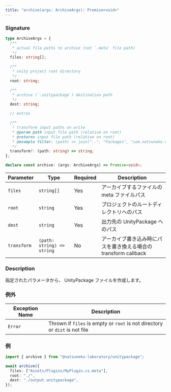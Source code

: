 ```yaml
---
title: "archive(args: ArchiveArgs): Promise<void>"
---
```


### Signature

```typescript
type ArchiveArgs = {
  /**
   * actual file paths to archive (not `.meta` file path)
   */
  files: string[];

  /**
   * unity project root directory
   */
  root: string;

  /**
   * archive (`.unitypackage`) destination path
   */
  dest: string;

  // extras

  /**
   * transform input paths on write
   * @param path input file path (relative on root)
   * @returns input file path (relative on root)
   * @example filter: (path) => join("..", "Packages", "com.natsuneko.unitypackage", path); // Assets/MonoBehaviour.cs → Packages/com.natsuneko.unitypackage/MonoBehaviour.cs
   */
  transform?: (path: string) => string;
};

declare const archive: (args: ArchiveArgs) => Promise<void>;
```

| Parameter   | Type                       | Required | Description                                                     |
| ----------- | -------------------------- | -------- | --------------------------------------------------------------- |
| `files`     | `string[]`                 | Yes      | アーカイブするファイルの meta ファイルパス                      |
| `root`      | `string`                   | Yes      | プロジェクトのルートディレクトリへのパス                        |
| `dest`      | `string`                   | Yes      | 出力先の UnityPackage へのパス                                  |
| `transform` | `(path: string) => string` | No       | アーカイブ書き込み時にパスを書き換える場合の transform callback |

### Description

指定されたパラメータから、 UnityPackage ファイルを作成します。

### 例外

| Exception Name | Description                                                                 |
| -------------- | --------------------------------------------------------------------------- |
| `Error`        | Thrown if `files` is empty or `root` is not directory or `dist` is not file |

### 例

```typescript
import { archive } from "@natsuneko-laboratory/unitypackage";

await archive({
  files: ["Assets/Plugins/MyPlugin.cs.meta"],
  root: "./",
  dest: "./output.unitypackage",
});
```
